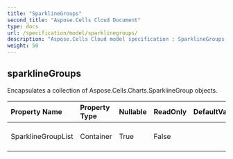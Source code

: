 ```yaml
---
title: "SparklineGroups"
second_title: "Aspose.Cells Cloud Document"
type: docs
url: /specification/model/sparklinegroups/
description: "Aspose.Cells Cloud model specification : SparklineGroups. Effortlessly handle Excel and other spreadsheet documents with features like opening, generating, editing, splitting, merging, comparing, and converting."
weight: 50
---
```


## **sparklineGroups**

Encapsulates a collection of Aspose.Cells.Charts.SparklineGroup objects.             

| Property Name | Property Type | Nullable |  ReadOnly | DefaultValue | Description | 
| :- | :- | :- |:- |  :- | :- |
| SparklineGroupList | Container | True |  False |  | Encapsulates a collection of Aspose.Cells.Charts.SparklineGroup objects.             |  

